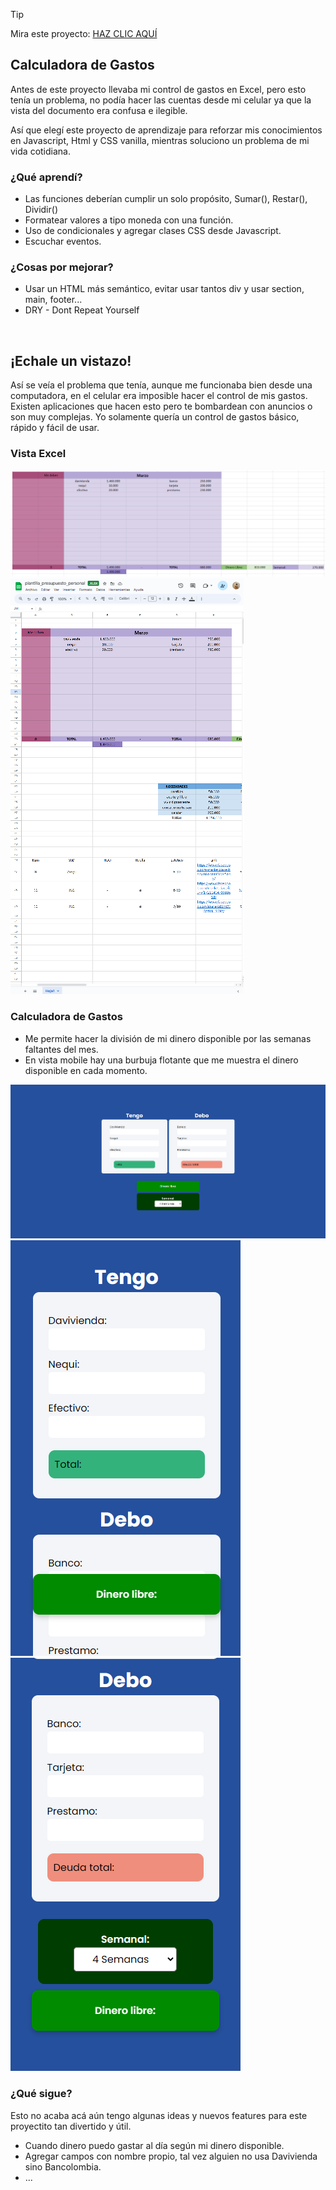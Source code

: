 > [!TIP]
> Mira este proyecto: <a href="https://sakhurama.github.io/calculadoraGastos/">HAZ CLIC AQUÍ</a>

## Calculadora de Gastos
Antes de este proyecto llevaba mi control de gastos en Excel, pero esto tenía un problema,
no podía hacer las cuentas desde mi celular ya que la vista del documento era confusa e ilegible.

Así que elegí este proyecto de aprendizaje para reforzar mis conocimientos en Javascript, Html y CSS vanilla, 
mientras soluciono un problema de mi vida cotidiana.

### ¿Qué aprendí?
- Las funciones deberían cumplir un solo propósito, Sumar(), Restar(), Dividir()
- Formatear valores a tipo moneda con una función.
- Uso de condicionales y agregar clases CSS desde Javascript.
- Escuchar eventos.

### ¿Cosas por mejorar?
- Usar un HTML más semántico, evitar usar tantos div y usar section, main, footer...
- DRY - Dont Repeat Yourself

<br>

## ¡Echale un vistazo!
Así se veía el problema que tenía, aunque me funcionaba bien desde una computadora, en el celular era imposible hacer el control de mis gastos.
Existen aplicaciones que hacen esto pero te bombardean con anuncios o son muy complejas. Yo solamente quería un control de gastos básico, rápido y fácil de usar.

### Vista Excel
![Pantallazo Excel Desktop](img/readme/excel.png)
![Pantallazo Excel Mobile](img/readme/excel2.png)

### Calculadora de Gastos
- Me permite hacer la división de mi dinero disponible por las semanas faltantes del mes.
- En vista mobile hay una burbuja flotante que me muestra el dinero disponible en cada momento.


![Pantallazo Calculadora Desktop](img/readme/calculadora.png)
![Pantallazo Calculadora Mobile](img/readme/calculadora1.png)
![Pantallazo Calculadora Mobile](img/readme/calculadora2.png)


### ¿Qué sigue?
Esto no acaba acá aún tengo algunas ideas y nuevos features para este proyectito tan divertido y útil.

- Cuando dinero puedo gastar al día según mi dinero disponible.
- Agregar campos con nombre propio, tal vez alguien no usa Davivienda sino Bancolombia.
- ...
